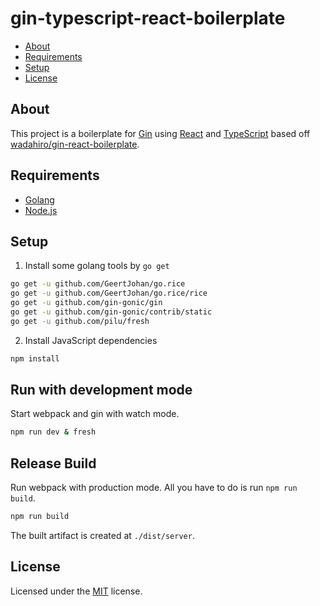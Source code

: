 # gin-typescript-react-boilerplate

- [About](#about)
- [Requirements](#requirements)
- [Setup](#setup)
- [License](#license)

## About

This project is a boilerplate for [Gin](https://gin-gonic.github.io/gin/) using [React](https://facebook.github.io/react/) and [TypeScript](https://github.com/Microsoft/TypeScript) based off [wadahiro/gin-react-boilerplate](https://github.com/wadahiro/gin-react-boilerplate).

## Requirements

- [Golang](http://golang.org/)
- [Node.js](https://nodejs.org/)

## Setup

1. Install some golang tools by `go get`

```bash
go get -u github.com/GeertJohan/go.rice
go get -u github.com/GeertJohan/go.rice/rice
go get -u github.com/gin-gonic/gin
go get -u github.com/gin-gonic/contrib/static
go get -u github.com/pilu/fresh
```

2. Install JavaScript dependencies

```bash
npm install
```

## Run with development mode

Start webpack and gin with watch mode.

```bash
npm run dev & fresh
```

## Release Build

Run webpack with production mode. All you have to do is run `npm run build`.

```bash
npm run build
```

The built artifact is created at `./dist/server`.

## License

Licensed under the [MIT](/LICENSE.txt) license.
